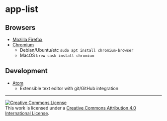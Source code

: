 # app-list

## Browsers
- [Mozilla Firefox](https://www.mozilla.org/en-US/firefox/new/)
- [Chromium](https://www.chromium.org/)
    - Debian/Ubuntu/etc `sudo apt install chromium-browser`
    - MacOS `brew cask install chromium`

## Development
- [Atom](https://atom.io/)
    - Extensible text editor with git/GitHub integration

---
<a rel="license" href="http://creativecommons.org/licenses/by/4.0/"><img alt="Creative Commons License" style="border-width:0" src="https://i.creativecommons.org/l/by/4.0/88x31.png" /></a><br />This work is licensed under a <a rel="license" href="http://creativecommons.org/licenses/by/4.0/">Creative Commons Attribution 4.0 International License</a>.
